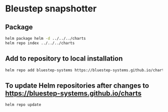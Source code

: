 # Bleustep snapshotter

## Package
```bash
helm package helm -d ../../../charts
helm repo index ../../../charts
```
## Add to repository to local installation
```bash
helm repo add bluestep-systems https://bluestep-systems.github.io/charts
```

## To update Helm repositories after changes to https://bluestep-systems.github.io/charts
```bash
helm repo update
```